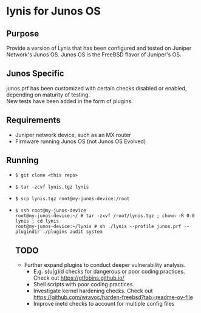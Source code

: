 # lynis for Junos OS

## Purpose
Provide a version of Lynis that has been configured and tested on Juniper Network's Junos OS. Junos OS is the FreeBSD flavor of Juniper's OS.

## Junos Specific 
junos.prf has been customized with certain checks disabled or enabled, depending on maturity of testing.  
New tests have been added in the form of plugins.  

## Requirements
* Juniper network device, such as an MX router
* Firmware running Junos OS (not Junos OS Evolved)

## Running
* ```$ git clone <this repo>```
* ```$ tar -zcvf lynis.tgz lynis```
* ```$ scp lynis.tgz root@my-junos-device:/root```
* 
  ```
  $ ssh root@my-junos-device
  root@my-junos-device:~/ # tar -zxvf /root/lynis.tgz ; chown -R 0:0 lynis ; cd lynis
  root@my-junos-device:~/lynis # sh ./lynis --profile junos.prf --plugindir ./plugins audit system
  ```

  ## TODO
  * Further expand plugins to conduct deeper vulnerability analysis.  
    * E.g. s(u|g)id checks for dangerous or poor coding practices. Check out https://gtfobins.github.io/
    * Shell scripts with poor coding practices.
    * Investigate kernel hardening checks. Check out https://github.com/wravoc/harden-freebsd?tab=readme-ov-file
    * Improve inetd checks to account for multiple config files
